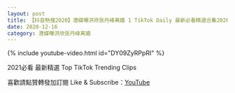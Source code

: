 ```yaml
---
layout: post
title: 【抖音熱搜2020】港媒曝洪欣张丹峰离婚 1 TikTok Daily 最新必看精選合集2020 12 16
date: 2020-12-16
category: 港媒曝洪欣张丹峰离婚
---
```


{% include youtube-video.html id="DY09ZyRPpRI" %}

2021必看 最新精選 Top TikTok Trending Clips

喜歡請點贊轉發加訂閱 Like & Subscribe：[YouTube](https://www.youtube.com/channel/UCAoR7VcanIPd04uEq_GIylA/videos)


